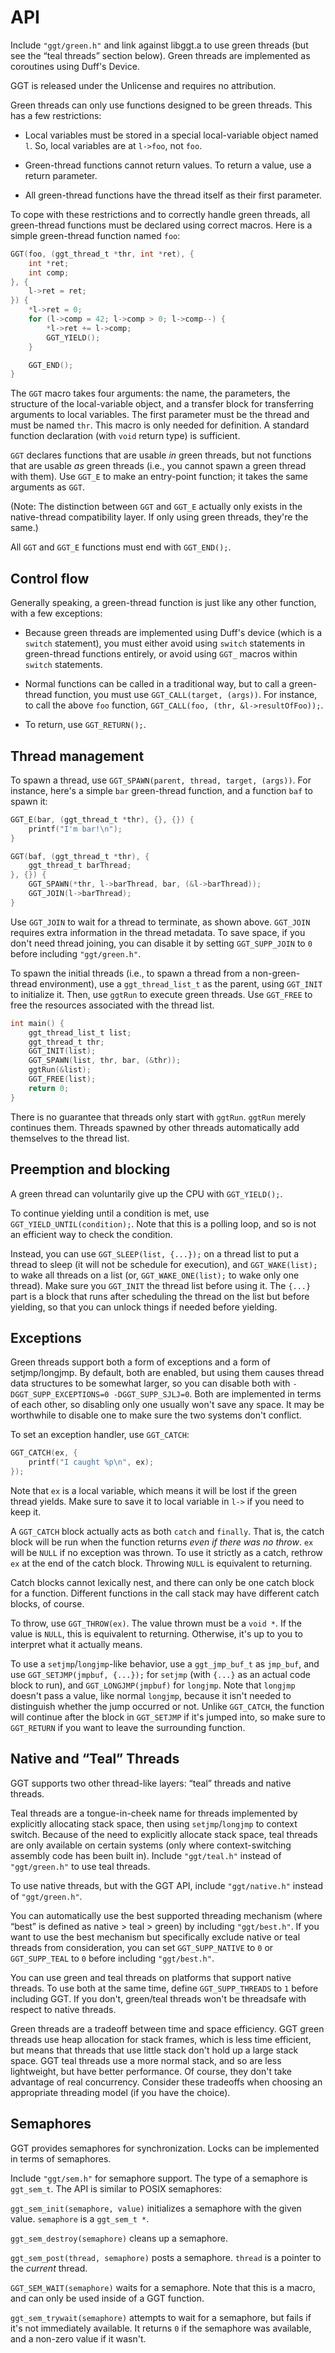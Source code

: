 # API

Include `"ggt/green.h"` and link against libggt.a to use green threads (but see
the “teal threads” section below). Green threads are implemented as coroutines
using Duff's Device.

GGT is released under the Unlicense and requires no attribution.

Green threads can only use functions designed to be green threads. This has a
few restrictions:

 * Local variables must be stored in a special local-variable object named `l`.
   So, local variables are at `l->foo`, not `foo`.

 * Green-thread functions cannot return values. To return a value, use a return
   parameter.

 * All green-thread functions have the thread itself as their first parameter.

To cope with these restrictions and to correctly handle green threads, all
green-thread functions must be declared using correct macros. Here is a simple
green-thread function named `foo`:

```c
GGT(foo, (ggt_thread_t *thr, int *ret), {
    int *ret;
    int comp;
}, {
    l->ret = ret;
}) {
    *l->ret = 0;
    for (l->comp = 42; l->comp > 0; l->comp--) {
        *l->ret += l->comp;
        GGT_YIELD();
    }

    GGT_END();
}
```

The `GGT` macro takes four arguments: the name, the parameters, the structure of
the local-variable object, and a transfer block for transferring arguments to
local variables. The first parameter must be the thread and must be named `thr`.
This macro is only needed for definition. A standard function declaration (with
`void` return type) is sufficient.

`GGT` declares functions that are usable *in* green threads, but not functions
that are usable *as* green threads (i.e., you cannot spawn a green thread with
them). Use `GGT_E` to make an entry-point function; it takes the same arguments
as `GGT`.

(Note: The distinction between `GGT` and `GGT_E` actually only exists in the
native-thread compatibility layer. If only using green threads, they're the
same.)

All `GGT` and `GGT_E` functions must end with `GGT_END();`.


## Control flow

Generally speaking, a green-thread function is just like any other function,
with a few exceptions:

 * Because green threads are implemented using Duff's device (which is a
   `switch` statement), you must either avoid using `switch` statements in
   green-thread functions entirely, or avoid using `GGT_` macros within `switch`
   statements.

 * Normal functions can be called in a traditional way, but to call a
   green-thread function, you must use `GGT_CALL(target, (args))`. For instance,
   to call the above `foo` function, `GGT_CALL(foo, (thr, &l->resultOfFoo));`.

 * To return, use `GGT_RETURN();`.


## Thread management

To spawn a thread, use `GGT_SPAWN(parent, thread, target, (args))`. For
instance, here's a simple `bar` green-thread function, and a function `baf` to
spawn it:

```c
GGT_E(bar, (ggt_thread_t *thr), {}, {}) {
    printf("I'm bar!\n");
}

GGT(baf, (ggt_thread_t *thr), {
    ggt_thread_t barThread;
}, {}) {
    GGT_SPAWN(*thr, l->barThread, bar, (&l->barThread));
    GGT_JOIN(l->barThread);
}
```

Use `GGT_JOIN` to wait for a thread to terminate, as shown above. `GGT_JOIN`
requires extra information in the thread metadata. To save space, if you don't
need thread joining, you can disable it by setting `GGT_SUPP_JOIN` to `0` before
including `"ggt/green.h"`.

To spawn the initial threads (i.e., to spawn a thread from a non-green-thread
environment), use a `ggt_thread_list_t` as the parent, using `GGT_INIT` to
initialize it. Then, use `ggtRun` to execute green threads. Use `GGT_FREE` to
free the resources associated with the thread list.

```c
int main() {
    ggt_thread_list_t list;
    ggt_thread_t thr;
    GGT_INIT(list);
    GGT_SPAWN(list, thr, bar, (&thr));
    ggtRun(&list);
    GGT_FREE(list);
    return 0;
}
```

There is no guarantee that threads only start with `ggtRun`. `ggtRun` merely
continues them. Threads spawned by other threads automatically add themselves to
the thread list.


## Preemption and blocking

A green thread can voluntarily give up the CPU with `GGT_YIELD();`.

To continue yielding until a condition is met, use
`GGT_YIELD_UNTIL(condition);`. Note that this is a polling loop, and so is not
an efficient way to check the condition.

Instead, you can use `GGT_SLEEP(list, {...});` on a thread list to put a thread
to sleep (it will not be schedule for execution), and `GGT_WAKE(list);` to wake
all threads on a list (or, `GGT_WAKE_ONE(list);` to wake only one thread). Make
sure you `GGT_INIT` the thread list before using it. The `{...}` part is a block
that runs after scheduling the thread on the list but before yielding, so that
you can unlock things if needed before yielding.


## Exceptions

Green threads support both a form of exceptions and a form of setjmp/longjmp. By
default, both are enabled, but using them causes thread data structures to be
somewhat larger, so you can disable both with `-DGGT_SUPP_EXCEPTIONS=0
-DGGT_SUPP_SJLJ=0`. Both are implemented in terms of each other, so disabling
only one usually won't save any space. It may be worthwhile to disable one to
make sure the two systems don't conflict.

To set an exception handler, use `GGT_CATCH`:

```c
GGT_CATCH(ex, {
    printf("I caught %p\n", ex);
});
```

Note that `ex` is a local variable, which means it will be lost if the green
thread yields. Make sure to save it to local variable in `l->` if you need to
keep it.

A `GGT_CATCH` block actually acts as both `catch` and `finally`. That is, the
catch block will be run when the function returns *even if there was no throw*.
`ex` will be `NULL` if no exception was thrown. To use it strictly as a catch,
rethrow `ex` at the end of the catch block. Throwing `NULL` is equivalent to
returning.

Catch blocks cannot lexically nest, and there can only be one catch block for a
function. Different functions in the call stack may have different catch blocks,
of course.

To throw, use `GGT_THROW(ex)`. The value thrown must be a `void *`. If the value
is `NULL`, this is equivalent to returning. Otherwise, it's up to you to
interpret what it actually means.

To use a `setjmp`/`longjmp`-like behavior, use a `ggt_jmp_buf_t` as `jmp_buf`,
and use `GGT_SETJMP(jmpbuf, {...});` for `setjmp` (with `{...}` as an actual
code block to run), and `GGT_LONGJMP(jmpbuf)` for `longjmp`. Note that `longjmp`
doesn't pass a value, like normal `longjmp`, because it isn't needed to
distinguish whether the jump occurred or not. Unlike `GGT_CATCH`, the function
will continue after the block in `GGT_SETJMP` if it's jumped into, so make sure
to `GGT_RETURN` if you want to leave the surrounding function.


## Native and “Teal” Threads

GGT supports two other thread-like layers: “teal” threads and native threads.

Teal threads are a tongue-in-cheek name for threads implemented by explicitly
allocating stack space, then using `setjmp`/`longjmp` to context switch. Because
of the need to explicitly allocate stack space, teal threads are only available
on certain systems (only where context-switching assembly code has been built
in). Include `"ggt/teal.h"` instead of `"ggt/green.h"` to use teal threads.

To use native threads, but with the GGT API, include `"ggt/native.h"` instead of
`"ggt/green.h"`.

You can automatically use the best supported threading mechanism (where “best”
is defined as native > teal > green) by including `"ggt/best.h"`. If you want to
use the best mechanism but specifically exclude native or teal threads from
consideration, you can set `GGT_SUPP_NATIVE` to `0` or `GGT_SUPP_TEAL` to `0`
before including `"ggt/best.h"`.

You can use green and teal threads on platforms that support native threads. To
use both at the same time, define `GGT_SUPP_THREADS` to `1` before including
GGT. If you don't, green/teal threads won't be threadsafe with respect to native
threads.

Green threads are a tradeoff between time and space efficiency. GGT green
threads use heap allocation for stack frames, which is less time efficient, but
means that threads that use little stack don't hold up a large stack space. GGT
teal threads use a more normal stack, and so are less lightweight, but have
better performance. Of course, they don't take advantage of real concurrency.
Consider these tradeoffs when choosing an appropriate threading model (if you
have the choice).


## Semaphores

GGT provides semaphores for synchronization. Locks can be implemented in terms
of semaphores.

Include `"ggt/sem.h"` for semaphore support. The type of a semaphore is
`ggt_sem_t`. The API is similar to POSIX semaphores:

`ggt_sem_init(semaphore, value)` initializes a semaphore with the given value.
`semaphore` is a `ggt_sem_t *`.

`ggt_sem_destroy(semaphore)` cleans up a semaphore.

`ggt_sem_post(thread, semaphore)` posts a semaphore. `thread` is a pointer to
the *current* thread.

`GGT_SEM_WAIT(semaphore)` waits for a semaphore. Note that this is a macro, and
can only be used inside of a GGT function.

`ggt_sem_trywait(semaphore)` attempts to wait for a semaphore, but fails if it's
not immediately available. It returns `0` if the semaphore was available, and a
non-zero value if it wasn't.

